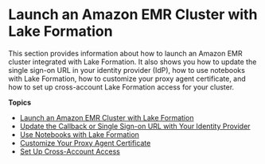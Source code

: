 # Launch an Amazon EMR Cluster with Lake Formation<a name="emr-lf-launch"></a>

This section provides information about how to launch an Amazon EMR cluster integrated with Lake Formation\. It also shows you how to update the single sign\-on URL in your identity provider \(IdP\), how to use notebooks with Lake Formation, how to customize your proxy agent certificate, and how to set up cross\-account Lake Formation access for your cluster\. 

**Topics**
+ [Launch an Amazon EMR Cluster with Lake Formation](emr-lf-launch-cluster.md)
+ [Update the Callback or Single Sign\-on URL with Your Identity Provider](emr-lf-url.md)
+ [Use Notebooks with Lake Formation](emr-lf-notebook.md)
+ [Customize Your Proxy Agent Certificate](emr-lf-TLS.md)
+ [Set Up Cross\-Account Access](emr-lf-cross-account-access.md)